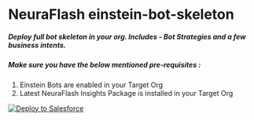 
# NeuraFlash einstein-bot-skeleton
##### Deploy full bot skeleton in your org. Includes - Bot Strategies and a few business intents.

##### Make sure you have the below mentioned pre-requisites :
 1. Einstein Bots are enabled in your Target Org
 2. Latest NeuraFlash Insights Package is installed in your Target Org


<a href="https://githubsfdeploy.herokuapp.com?owner=shantanu0805&repo=einstein-bot-skeleton"><img alt="Deploy to Salesforce"
     src="https://raw.githubusercontent.com/afawcett/githubsfdeploy/master/deploy.png"></a>
